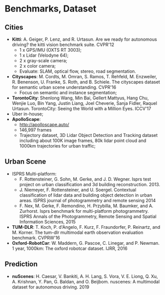 # Benchmarks, Dataset

## Cities
- **Kitti**: A. Geiger, P. Lenz, and R. Urtasun. Are we ready for autonomous driving? the kitti vision benchmark suite. CVPR'12
	- 1 x GPS/IMU (OXTS RT 3003);
	- 1 x Lidar (Velodyne 64);
	- 2 x gray-scale camera;
	- 2 x color camera;
	- Evaluate: SLAM, optical flow, stereo, road segmentation.
- **Cityscapes**: M. Cordts, M. Omran, S. Ramos, T. Rehfeld, M. Enzweiler, R. Benenson, U. Franke, S. Roth, and B. Schiele. The cityscapes dataset for semantic urban scene understanding. CVPR'16
	- Focus on semantic and instance segmentation;
- **TorontoCity**: Shenlong Wang, Min Bai, Gellert Mattyus, Hang Chu, Wenjie Luo, Bin Yang, Justin Liang, Joel Cheverie, Sanja Fidler, Raquel Urtasun. TorontoCity: Seeing the World with a Million Eyes. ICCV'17
- Uber in-house;
- **ApolloScape**:
	- http://apolloscape.auto/
	- 146,997 frames
	- Trajectory dataset, 3D Lidar Object Detection and Tracking dataset including about 100K image frames, 80k lidar point cloud and 1000km trajectories for urban traffic;

## Urban Scene
- ISPRS Multi-platform:
	- F. Rottensteiner, G. Sohn, M. Gerke, and J. D. Wegner. Isprs test project on urban classification and 3d building reconstruction. 2013.
	- J. Niemeyer, F. Rottensteiner, and U. Soergel. Contextual classification of lidar data and building object detection in urban areas. ISPRS journal of photogrammetry and remote sensing 2014
	- F. Nex, M. Gerke, F. Remondino, H. Przybilla, M. Baumker, and A. Zurhorst. Isprs benchmark for multi-platform photogrammetry. ISPRS Annals of the Photogrammetry, Remote Sensing and Spatial Information Sciences, 2015
- **TUM-DLR**: T. Koch, P. d'Angelo, F. Kurz, F. Fraundorfer, P. Reinartz, and M. Korner. The tum-dlr multimodal earth observation evaluation benchmark. CVPRW'16
- **Oxford-RobotCar**: W. Maddern, G. Pascoe, C. Linegar, and P. Newman. 1 year, 1000km: The oxford robotcar dataset. IJRR, 2016

## Prediction
- **nuScenes**: H. Caesar, V. Bankiti, A. H. Lang, S. Vora, V. E. Liong, Q. Xu, A. Krishnan, Y. Pan, G. Baldan, and O. Beijbom. nuscenes: A multimodal dataset for autonomous driving. 2019
